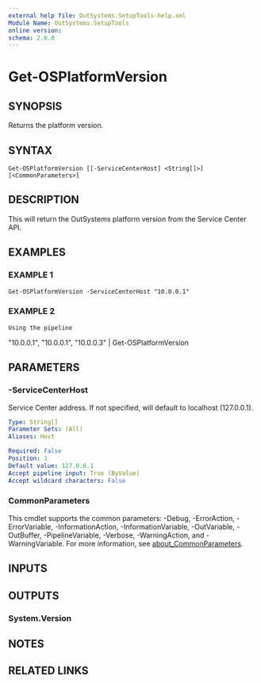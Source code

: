 ```yaml
---
external help file: OutSystems.SetupTools-help.xml
Module Name: OutSystems.SetupTools
online version:
schema: 2.0.0
---
```


# Get-OSPlatformVersion

## SYNOPSIS
Returns the platform version.

## SYNTAX

```
Get-OSPlatformVersion [[-ServiceCenterHost] <String[]>] [<CommonParameters>]
```

## DESCRIPTION
This will return the OutSystems platform version from the Service Center API.

## EXAMPLES

### EXAMPLE 1
```
Get-OSPlatformVersion -ServiceCenterHost "10.0.0.1"
```

### EXAMPLE 2
```
Using the pipeline
```

"10.0.0.1", "10.0.0.1", "10.0.0.3" | Get-OSPlatformVersion

## PARAMETERS

### -ServiceCenterHost
Service Center address.
If not specified, will default to localhost (127.0.0.1).

```yaml
Type: String[]
Parameter Sets: (All)
Aliases: Host

Required: False
Position: 1
Default value: 127.0.0.1
Accept pipeline input: True (ByValue)
Accept wildcard characters: False
```

### CommonParameters
This cmdlet supports the common parameters: -Debug, -ErrorAction, -ErrorVariable, -InformationAction, -InformationVariable, -OutVariable, -OutBuffer, -PipelineVariable, -Verbose, -WarningAction, and -WarningVariable. For more information, see [about_CommonParameters](http://go.microsoft.com/fwlink/?LinkID=113216).

## INPUTS

## OUTPUTS

### System.Version
## NOTES

## RELATED LINKS
